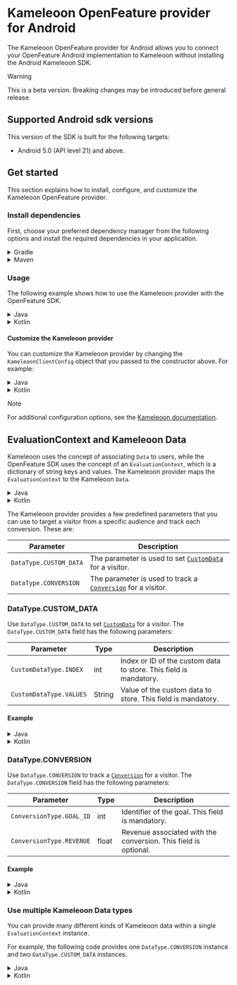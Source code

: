 # Kameleoon OpenFeature provider for Android

The Kameleoon OpenFeature provider for Android allows you to connect your OpenFeature Android implementation to Kameleoon without installing the Android Kameleoon SDK.

> [!WARNING]
> This is a beta version. Breaking changes may be introduced before general release.

## Supported Android sdk versions

This version of the SDK is built for the following targets:

* Android 5.0 (API level 21) and above.

## Get started

This section explains how to install, configure, and customize the Kameleoon OpenFeature provider.

### Install dependencies

First, choose your preferred dependency manager from the following options and install the required dependencies in your application.

<details>
  <summary>Gradle</summary>

```gradle
dependencies {
    implementation 'com.kameleoon:kameleoon-openfeature-android:0.0.1'
    // other dependencies
}
```
</details>
<details>
  <summary>Maven</summary>

```xml
<dependencies>
    <dependency>
        <groupId>com.kameleoon</groupId>
        <artifactId>kameleoon-openfeature-android</artifactId>
        <!-- Update this version to the latest one -->
        <version>0.0.1</version>
    </dependency>
    <!-- other dependencies -->
</dependencies>
```
</details>

### Usage

The following example shows how to use the Kameleoon provider with the OpenFeature SDK.

<details>
  <summary>Java</summary>

```java
KameleoonProvider provider;
String userId = "userId";
String featureKey = "featureKey";
KameleoonClientConfig clientConfig = new KameleoonClientConfig.Builder().build();

try {
	provider = new KameleoonProvider("siteCode", userId, clientConfig, getApplicationContext());
	// or if you want that visitor code will be generated automatically
	provider = new KameleoonProvider("siteCode", clientConfig, getApplicationContext());
} catch (ProviderNotReadyError e) {
	// Handle the error
	throw new RuntimeException(e);
}

OpenFeatureAPI.INSTANCE.setProvider(provider, null);

// Or use OpenFeatureAPI.setProviderAndWait for wait for the provider to be ready
KameleoonProvider finalProvider = provider;
try {
	BuildersKt.runBlocking(
		EmptyCoroutineContext.INSTANCE,
		(scope, continuation) -> OpenFeatureAPI.INSTANCE.setProviderAndWait(
			finalProvider,
			Dispatchers.getIO(),
			null,
			(Continuation<? super Unit>) continuation)
	);
} catch (Exception e) {
	throw new RuntimeException(e);
}

client = OpenFeatureAPI.INSTANCE.getClient(null, null);

Map<String, Value> dataDictionary = new HashMap<String, Value>(){{
	put("variableKey", new Value.String("variableKey"));
}};

EvaluationContext evalContext = new ImmutableContext("", dataDictionary);
OpenFeatureAPI.INSTANCE.setEvaluationContext(evalContext);
Integer numberOfRecommendedProducts = client.getIntegerValue(featureKey, 5);
showRecommendedProducts(numberOfRecommendedProducts);
```
</details>
<details>
  <summary>Kotlin</summary>

```kotlin
val userId = "userId"
val featureKey = "featureKey"
val clientConfig = KameleoonClientConfig.Builder().build()

val provider: KameleoonProvider = try {
    KameleoonProvider("siteCode", userId, clientConfig, applicationContext)
    // or if you want that visitor code will be generated automatically
    KameleoonProvider("siteCode", clientConfig, applicationContext)
} catch (e: OpenFeatureError.ProviderNotReadyError) {
    // Handle the error
    throw RuntimeException(e)
}

OpenFeatureAPI.setProvider(provider, null)
// Or use OpenFeatureAPI.setProviderAndWait for wait for the provider to be ready
runBlocking {
    OpenFeatureAPI.setProviderAndWait(provider, Dispatchers.IO)
}

val client = OpenFeatureAPI.getClient()

val dataDictionary = mapOf(
    "variableKey" to Value.String("variableKey")
)

val evalContext = ImmutableContext("", dataDictionary)
OpenFeatureAPI.setEvaluationContext(evalContext)
val numberOfRecommendedProducts = kameleoonClient.getIntegerValue(featureKey, 5)
showRecommendedProducts(numberOfRecommendedProducts)
```
</details>

#### Customize the Kameleoon provider

You can customize the Kameleoon provider by changing the `KameleoonClientConfig` object that you passed to the constructor above. For example:

<details>
  <summary>Java</summary>

```java
KameleoonClientConfig config = new KameleoonClientConfig.Builder()
	.defaultTimeoutMillisecond(10_000) // in milliseconds, 10 seconds by default, optional
	.environment("staging") // optional
	.refreshIntervalMinute(60)     // in minutes. Optional field
	.build();

try {		
	provider = new KameleoonProvider("siteCode", "userId", config, getApplicationContext());
} catch (ProviderNotReadyError e) {		
	// Handle the error
	throw new RuntimeException(e);
}
```
</details>
<details>
  <summary>Kotlin</summary>

```kotlin
val config = KameleoonClientConfig.Builder()
    .defaultTimeoutMillisecond(10_000) // in milliseconds, 10 seconds by default, optional
    .environment("staging") // optional
    .refreshIntervalMinute(60) // in minutes. Optional field
    .build()

val provider: KameleoonProvider = try {
    KameleoonProvider("siteCode", "userId", config, applicationContext)
} catch (e: ProviderNotReadyError) {
    // Handle the error
    throw RuntimeException(e)
}
```
</details>

> [!NOTE]
> For additional configuration options, see the [Kameleoon documentation](https://developers.kameleoon.com/feature-management-and-experimentation/mobile-sdks/android-sdk/#example-code).

## EvaluationContext and Kameleoon Data

Kameleoon uses the concept of associating `Data` to users, while the OpenFeature SDK uses the concept of an `EvaluationContext`, which is a dictionary of string keys and values. The Kameleoon provider maps the `EvaluationContext` to the Kameleoon `Data`.

<details>
  <summary>Java</summary>

```java
EvaluationContext context = new ImmutableContext("", emptyMap());
OpenFeatureAPI.INSTANCE.setEvaluationContext(context);
```
</details>
<details>
  <summary>Kotlin</summary>

```kotlin
val context = ImmutableContext("", emptyMap<String, Value>())
OpenFeatureAPI.setEvaluationContext(context)
```
</details>

The Kameleoon provider provides a few predefined parameters that you can use to target a visitor from a specific audience and track each conversion. These are:

| Parameter              | Description                                                                                                                                                                 |
|------------------------|-----------------------------------------------------------------------------------------------------------------------------------------------------------------------------|
| `DataType.CUSTOM_DATA` | The parameter is used to set [`CustomData`](https://developers.kameleoon.com/feature-management-and-experimentation/mobile-sdks/android-sdk/#customdata) for a visitor.     |
| `DataType.CONVERSION`  | The parameter is used to track a [`Conversion`](https://developers.kameleoon.com/feature-management-and-experimentation/mobile-sdks/android-sdk/#conversion) for a visitor. |

### DataType.CUSTOM_DATA

Use `DataType.CUSTOM_DATA` to set [`CustomData`](https://developers.kameleoon.com/feature-management-and-experimentation/mobile-sdks/android-sdk/#customdata) for a visitor. The `DataType.CUSTOM_DATA` field has the following parameters:

| Parameter               | Type   | Description                                                       |
|-------------------------|--------|-------------------------------------------------------------------|
| `CustomDataType.INDEX`  | int    | Index or ID of the custom data to store. This field is mandatory. |
| `CustomDataType.VALUES` | String | Value of the custom data to store. This field is mandatory.       |

#### Example

<details>
  <summary>Java</summary>

```java
Map<String, Value> customDataDictionary = new HashMap<String, Value>() {{
	put(DataType.CUSTOM_DATA.getValue(), new Structure(new HashMap<String, Value>() {{
		put(CustomDataType.INDEX.getValue(), new Integer(1));
		put(CustomDataType.VALUES.getValue(), new Value.String("10"));			
	}}));
}};

EvaluationContext context = new ImmutableContext("", customDataDictionary);
OpenFeatureAPI.INSTANCE.setEvaluationContext(context);
```
</details>
<details>
  <summary>Kotlin</summary>

```kotlin
val customDataDictionary = mapOf(
    DataType.CUSTOM_DATA.value to Value.Structure(mapOf(
        CustomDataType.INDEX.value to Value.Integer(1),
        CustomDataType.VALUES.value to Value.String("10")
    ))
)

val context = ImmutableContext("", customDataDictionary)
OpenFeatureAPI.setEvaluationContext(context)
```
</details>

### DataType.CONVERSION

Use `DataType.CONVERSION` to track a [`Conversion`](https://developers.kameleoon.com/feature-management-and-experimentation/mobile-sdks/android-sdk/#conversion) for a visitor. The `DataType.CONVERSION` field has the following parameters:

| Parameter                | Type  | Description                                                     |
|--------------------------|-------|-----------------------------------------------------------------|
| `ConversionType.GOAL_ID` | int   | Identifier of the goal. This field is mandatory.                |
| `ConversionType.REVENUE` | float | Revenue associated with the conversion. This field is optional. |

#### Example

<details>
  <summary>Java</summary>

```java
Map<String, Value> conversionDictionary = new HashMap<String, Value>() {{
	put(DataType.CONVERSION.getValue(), new Value.Structure(new HashMap<String, Value>() {{
		put(ConversionType.GOAL_ID.getValue(), new Value.Integer(1));
		put(ConversionType.REVENUE.getValue(), new Value.Integer(200));
	}}));
}};

EvaluationContext context = new ImmutableContext("", conversionDictionary);
OpenFeatureAPI.INSTANCE.setEvaluationContext(context);
```
</details>
<details>
  <summary>Kotlin</summary>

```kotlin
val conversionDictionary = mapOf(
    DataType.CONVERSION.value to Value.Structure(mapOf(
        ConversionType.GOAL_ID.value to Value.Integer(1),
        ConversionType.REVENUE.value to Value.Integer(200)
    ))
)

val context = ImmutableContext("", conversionDictionary)
OpenFeatureAPI.setEvaluationContext(context)
```
</details>

### Use multiple Kameleoon Data types

You can provide many different kinds of Kameleoon data within a single `EvaluationContext` instance.

For example, the following code provides one `DataType.CONVERSION` instance and two `DataType.CUSTOM_DATA` instances.

<details>
  <summary>Java</summary>

```java
Map<String, Value> dataDictionary = new HashMap<String, Value>() {{
	put(DataType.CONVERSION.getValue(), new Value.Structure(new HashMap<String, Value>() {{
		put(ConversionType.GOAL_ID.getValue(), new Value.Integer(1));
		put(ConversionType.REVENUE.getValue(), new Value.Integer(200));
	}}));
	put(DataType.CUSTOM_DATA.getValue(), new Value.List(Arrays.asList(
		new Value.Structure(new HashMap<String, Value>() {{
		    put(CustomDataType.INDEX.getValue(), new Value.Integer(1));
		    put(CustomDataType.VALUES.getValue(), new Value.List(Arrays.asList(new Value.String("10"), new Value.String("30"))));
		}}),
        new Value.Structure(new HashMap<String, Value>() {{
		    put(CustomDataType.INDEX.getValue(), new Value.Integer(2));
		    put(CustomDataType.VALUES.getValue(), new Value.String("20"));
		}})
    )));
}};

EvaluationContext context = new ImmutableContext("", dataDictionary);
OpenFeatureAPI.INSTANCE.setEvaluationContext(context);
```
</details>
<details>
  <summary>Kotlin</summary>

```kotlin
val dataDictionary = mapOf(
    DataType.CONVERSION.value to Value.Structure(mapOf(
        ConversionType.GOAL_ID.value to Value.Integer(1),
        ConversionType.REVENUE.value to Value.Integer(200)
    )),
    DataType.CUSTOM_DATA.value to Value.List(listOf(
        Value.Structure(mapOf(
            CustomDataType.INDEX.value to Value.Integer(1),
            CustomDataType.VALUES.value to Value.List(listOf(Value.String("10"), Value.String("30")))
        )),
        Value.Structure(mapOf(
            CustomDataType.INDEX.value to Value.Integer(2),
            CustomDataType.VALUES.value to Value.String("20")
        ))
    ))
)

val context = ImmutableContext("", dataDictionary)
OpenFeatureAPI.setEvaluationContext(context)
```
</details>

